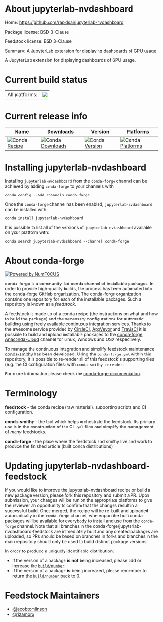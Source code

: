 About jupyterlab-nvdashboard
============================

Home: https://github.com/rapidsai/jupyterlab-nvdashboard

Package license: BSD-3-Clause

Feedstock license: BSD 3-Clause

Summary: A JupyterLab extension for displaying dashboards of GPU usage

A JupyterLab extension for displaying dashboards of GPU usage.


Current build status
====================


<table><tr><td>All platforms:</td>
    <td>
      <a href="https://dev.azure.com/conda-forge/feedstock-builds/_build/latest?definitionId=8712&branchName=master">
        <img src="https://dev.azure.com/conda-forge/feedstock-builds/_apis/build/status/jupyterlab-nvdashboard-feedstock?branchName=master">
      </a>
    </td>
  </tr>
</table>

Current release info
====================

| Name | Downloads | Version | Platforms |
| --- | --- | --- | --- |
| [![Conda Recipe](https://img.shields.io/badge/recipe-jupyterlab--nvdashboard-green.svg)](https://anaconda.org/conda-forge/jupyterlab-nvdashboard) | [![Conda Downloads](https://img.shields.io/conda/dn/conda-forge/jupyterlab-nvdashboard.svg)](https://anaconda.org/conda-forge/jupyterlab-nvdashboard) | [![Conda Version](https://img.shields.io/conda/vn/conda-forge/jupyterlab-nvdashboard.svg)](https://anaconda.org/conda-forge/jupyterlab-nvdashboard) | [![Conda Platforms](https://img.shields.io/conda/pn/conda-forge/jupyterlab-nvdashboard.svg)](https://anaconda.org/conda-forge/jupyterlab-nvdashboard) |

Installing jupyterlab-nvdashboard
=================================

Installing `jupyterlab-nvdashboard` from the `conda-forge` channel can be achieved by adding `conda-forge` to your channels with:

```
conda config --add channels conda-forge
```

Once the `conda-forge` channel has been enabled, `jupyterlab-nvdashboard` can be installed with:

```
conda install jupyterlab-nvdashboard
```

It is possible to list all of the versions of `jupyterlab-nvdashboard` available on your platform with:

```
conda search jupyterlab-nvdashboard --channel conda-forge
```


About conda-forge
=================

[![Powered by NumFOCUS](https://img.shields.io/badge/powered%20by-NumFOCUS-orange.svg?style=flat&colorA=E1523D&colorB=007D8A)](http://numfocus.org)

conda-forge is a community-led conda channel of installable packages.
In order to provide high-quality builds, the process has been automated into the
conda-forge GitHub organization. The conda-forge organization contains one repository
for each of the installable packages. Such a repository is known as a *feedstock*.

A feedstock is made up of a conda recipe (the instructions on what and how to build
the package) and the necessary configurations for automatic building using freely
available continuous integration services. Thanks to the awesome service provided by
[CircleCI](https://circleci.com/), [AppVeyor](https://www.appveyor.com/)
and [TravisCI](https://travis-ci.com/) it is possible to build and upload installable
packages to the [conda-forge](https://anaconda.org/conda-forge)
[Anaconda-Cloud](https://anaconda.org/) channel for Linux, Windows and OSX respectively.

To manage the continuous integration and simplify feedstock maintenance
[conda-smithy](https://github.com/conda-forge/conda-smithy) has been developed.
Using the ``conda-forge.yml`` within this repository, it is possible to re-render all of
this feedstock's supporting files (e.g. the CI configuration files) with ``conda smithy rerender``.

For more information please check the [conda-forge documentation](https://conda-forge.org/docs/).

Terminology
===========

**feedstock** - the conda recipe (raw material), supporting scripts and CI configuration.

**conda-smithy** - the tool which helps orchestrate the feedstock.
                   Its primary use is in the construction of the CI ``.yml`` files
                   and simplify the management of *many* feedstocks.

**conda-forge** - the place where the feedstock and smithy live and work to
                  produce the finished article (built conda distributions)


Updating jupyterlab-nvdashboard-feedstock
=========================================

If you would like to improve the jupyterlab-nvdashboard recipe or build a new
package version, please fork this repository and submit a PR. Upon submission,
your changes will be run on the appropriate platforms to give the reviewer an
opportunity to confirm that the changes result in a successful build. Once
merged, the recipe will be re-built and uploaded automatically to the
`conda-forge` channel, whereupon the built conda packages will be available for
everybody to install and use from the `conda-forge` channel.
Note that all branches in the conda-forge/jupyterlab-nvdashboard-feedstock are
immediately built and any created packages are uploaded, so PRs should be based
on branches in forks and branches in the main repository should only be used to
build distinct package versions.

In order to produce a uniquely identifiable distribution:
 * If the version of a package **is not** being increased, please add or increase
   the [``build/number``](https://conda.io/docs/user-guide/tasks/build-packages/define-metadata.html#build-number-and-string).
 * If the version of a package **is** being increased, please remember to return
   the [``build/number``](https://conda.io/docs/user-guide/tasks/build-packages/define-metadata.html#build-number-and-string)
   back to 0.

Feedstock Maintainers
=====================

* [@jacobtomlinson](https://github.com/jacobtomlinson/)
* [@rjzamora](https://github.com/rjzamora/)

